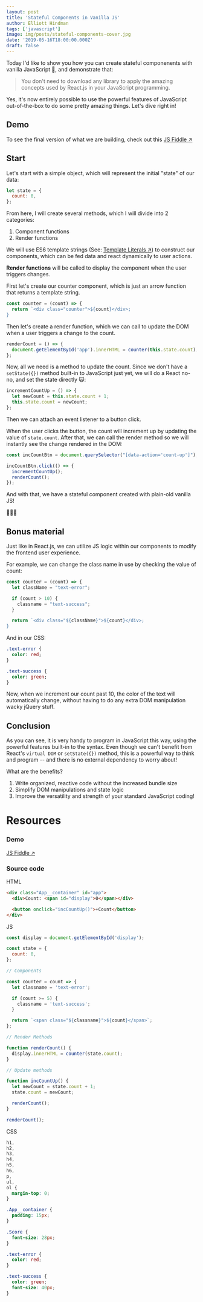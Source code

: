 ```yaml
---
layout: post
title: 'Stateful Components in Vanilla JS'
author: Elliott Hindman
tags: ['javascript']
image: img/posts/stateful-components-cover.jpg
date: '2019-05-16T18:00:00.000Z'
draft: false
---
```


Today I'd like to show you how you can create stateful componenents with vanilla JavaScript
<span role="img" aria-label="Soft Ice Cream">🍦</span>, and demonstrate that:

> You don't need to download any library to apply the amazing concepts used by React.js in your JavaScript programming.

Yes, it's now entirely possible to use the powerful features of JavaScript out-of-the-box to do some pretty amazing things. Let's dive right in!

## Demo

To see the final version of what we are building, check out this <a href="https://jsfiddle.net/jzft0o7r/" target="_blank" rel="noopener">JS Fiddle <span role="img" aria-label="Up-Right Arrow">↗️</span></a>

## Start

Let's start with a simple object, which will represent the initial "state" of our data:

```js
let state = {
  count: 0,
};
```

From here, I will create several methods, which I will divide into 2 categories:

1. Component functions
2. Render functions

We will use ES6 template strings (See: <a href="https://developer.mozilla.org/en-US/docs/Web/JavaScript/Reference/Template_literals" target="_blank" rel="noopener">Template Literals <span role="img" aria-label="Up-Right Arrow">↗️</span></a>) to construct our components, which can be fed data and react dynamically to user actions.

<b>Render functions</b> will be called to display the component when the user triggers changes.

First let's create our counter component, which is just an arrow function that returns a template string.

```js
const counter = (count) => {
  return `<div class="counter">${count}</div>;
}
```

Then let's create a render function, which we can call to update the DOM when a user triggers a change to the count.

```js
renderCount = () => {
  document.getElementById('app').innerHTML = counter(this.state.count);
};
```

Now, all we need is a method to update the count. Since we don't have a `setState({})` method built-in to JavaScript just yet, we will do a React no-no, and set the state directly <span role="img" aria-label="Weary Cat Face">🙀</span>:

```js
incrementCountUp = () => {
  let newCount = this.state.count + 1;
  this.state.count = newCount;
};
```

Then we can attach an event listener to a button click.

When the user clicks the button, the count will increment up by updating the value of `state.count`. After that, we can call the render method so we will instantly see the change rendered in the DOM:

```js
const incCountBtn = document.querySelector("[data-action='count-up']");

incCountBtn.click(() => {
  incrementCountUp();
  renderCount();
});
```

And with that, we have a stateful component created with plain-old vanilla JS!

<span role="img" aria-label="Soft Ice Cream">🍦🍦🍦</span>

## Bonus material

Just like in React.js, we can utilize JS logic within our components to modify the frontend user experience.

For example, we can change the class name in use by checking the value of count:

```js
const counter = (count) => {
  let className = "text-error";

  if (count > 10) {
    classname = "text-success";
  }

  return `<div class="${className}">${count}</div>;
}
```

And in our CSS:

```sass
.text-error {
  color: red;
}

.text-success {
  color: green;
}
```

Now, when we increment our count past 10, the color of the text will automatically change, without having to do any extra DOM manipulation wacky jQuery stuff.

## Conclusion

As you can see, it is very handy to program in JavaScript this way, using the powerful features built-in to the syntax. Even though we can't benefit from React's `virtual DOM` or `setState({})` method, this is a powerful way to think and program -- and there is no external dependency to worry about!

What are the benefits?

1. Write organized, reactive code without the increased bundle size
2. Simplify DOM manipulations and state logic
3. Improve the versatility and strength of your standard JavaScript coding!

# Resources

### Demo

<a href="https://jsfiddle.net/jzft0o7r/" target="_blank" rel="noopener">JS Fiddle <span role="img" aria-label="Up-Right Arrow">↗️</span></a>

### Source code

HTML

```html
<div class="App__container" id="app">
  <div>Count: <span id="display">0</span></div>

  <button onclick="incCountUp()">+Count</button>
</div>
```

JS

```js
const display = document.getElementById('display');

const state = {
  count: 0,
};

// Components

const counter = count => {
  let classname = 'text-error';

  if (count >= 5) {
    classname = 'text-success';
  }

  return `<span class="${classname}">${count}</span>`;
};

// Render Methods

function renderCount() {
  display.innerHTML = counter(state.count);
}

// Update methods

function incCountUp() {
  let newCount = state.count + 1;
  state.count = newCount;

  renderCount();
}

renderCount();
```

CSS

```css
h1,
h2,
h3,
h4,
h5,
h6,
p,
ul,
ol {
  margin-top: 0;
}

.App__container {
  padding: 15px;
}

.Score {
  font-size: 28px;
}

.text-error {
  color: red;
}

.text-success {
  color: green;
  font-size: 40px;
}
```
